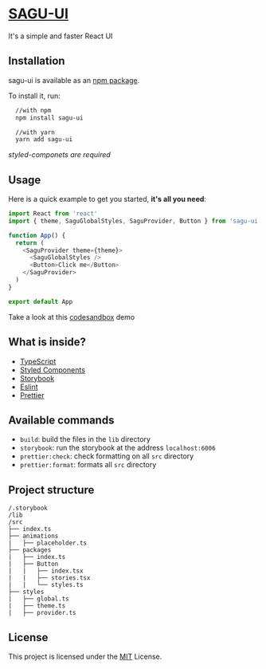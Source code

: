 # [SAGU-UI](https://vczb.github.io/sagu-ui)

It's a simple and faster React UI

## Installation

sagu-ui is available as an [npm package](https://www.npmjs.com/package/sagu-ui).

To install it, run:

```bash
  //with npm
  npm install sagu-ui

  //with yarn
  yarn add sagu-ui
```

_styled-componets are required_

## Usage

Here is a quick example to get you started, **it's all you need**:

```js
import React from 'react'
import { theme, SaguGlobalStyles, SaguProvider, Button } from 'sagu-ui'

function App() {
  return (
    <SaguProvider theme={theme}>
      <SaguGlobalStyles />
      <Button>Click me</Button>
    </SaguProvider>
  )
}

export default App
```

Take a look at this [codesandbox](https://codesandbox.io/s/sagu-ui-example-r22mum?file=/src/App.js) demo

## What is inside?

- [TypeScript](https://www.typescriptlang.org/)
- [Styled Components](https://styled-components.com/)
- [Storybook](https://storybook.js.org/)
- [Eslint](https://eslint.org/)
- [Prettier](https://prettier.io/)

## Available commands

- `build`: build the files in the `lib` directory
- `storybook`: run the storybook at the address `localhost:6006`
- `prettier:check`: check formatting on all `src` directory
- `prettier:format`: formats all `src` directory

## Project structure

```
/.storybook
/lib
/src
├── index.ts
├── animations
|   ├── placeholder.ts
├── packages
|   ├── index.ts
|   ├── Button
|   |   ├── index.tsx
|   |   ├── stories.tsx
|   |   └── styles.ts
├── styles
|   ├── global.ts
|   ├── theme.ts
|   ├── provider.ts
```

## License

This project is licensed under the [MIT](./LICENSE) License.
